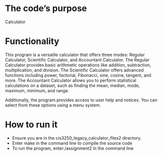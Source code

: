 # The code’s purpose
Calculator

# Functionality
This program is a versatile calculator that offers three modes: Regular Calculator, Scientific Calculator, and Accountant Calculator.
The Regular Calculator provides basic arithmetic operations like addition, subtraction, multiplication, and division.
The Scientific Calculator offers advanced functions including power, factorial, Fibonacci, sine, cosine, tangent, and more.
The Accountant Calculator allows you to perform statistical calculations on a dataset, such as finding the mean, median, mode,
    maximum, minimum, and range.

Additionally, the program provides access to user help and notices. You can select from these options using a menu system.

# How to run it

* Ensure you are in the cis3250_legacy_calculator_files2 directory.
* Enter make in the command line to compile the source code
* To run the program, enter./assignment2 in the command line

